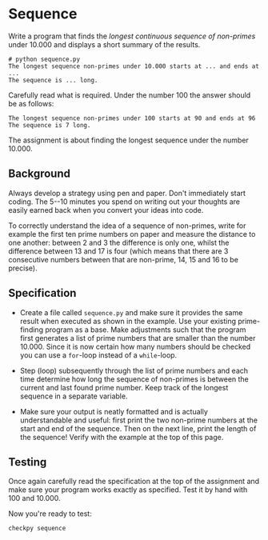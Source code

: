 # Sequence

Write a program that finds the *longest continuous sequence of non-primes* under 10.000 and displays a short summary of the results.

	# python sequence.py
	The longest sequence non-primes under 10.000 starts at ... and ends at ...
	The sequence is ... long.

Carefully read what is required. Under the number 100 the answer should be as follows:

	The longest sequence non-primes under 100 starts at 90 and ends at 96
	The sequence is 7 long.

The assignment is about finding the longest sequence under the number 10.000.

## Background

Always develop a strategy using pen and paper. Don't immediately start coding. The 5--10 minutes you spend on writing out your thoughts are easily earned back when you convert your ideas into code.

To correctly understand the idea of a sequence of non-primes, write for example the first ten prime numbers on paper and measure the distance to one another: between 2 and 3 the difference is only one, whilst the difference between 13 and 17 is four (which means that there are 3 consecutive numbers between that are non-prime, 14, 15 and 16 to be precise).

## Specification

* Create a file called `sequence.py` and make sure it provides the same result when executed as shown in the example. Use your existing prime-finding program as a base. Make adjustments such that the program first generates a list of prime numbers that are smaller than the number 10.000. Since it is now certain how many numbers should be checked you can use a `for`-loop instead of a `while`-loop.

* Step (loop) subsequently through the list of prime numbers and each time determine how long the sequence of non-primes is between the current and last found prime number. Keep track of the longest sequence in a separate variable.

* Make sure your output is neatly formatted and is actually understandable and useful: first print the two non-prime numbers at the start and end of the sequence. Then on the next line, print the length of the sequence! Verify with the example at the top of this page.

## Testing

Once again carefully read the specification at the top of the assignment and make sure your program works exactly as specified. Test it by hand with 100 and 10.000.

Now you're ready to test:

	checkpy sequence
